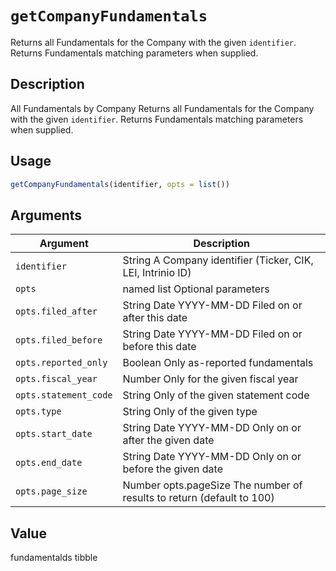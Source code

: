 # `getCompanyFundamentals`

 Returns all Fundamentals for the Company with the given `identifier`. Returns Fundamentals matching parameters when supplied.

## Description


 All Fundamentals by Company
 Returns all Fundamentals for the Company with the given `identifier`. Returns Fundamentals matching parameters when supplied.


## Usage

```r
getCompanyFundamentals(identifier, opts = list())
```


## Arguments

Argument      |Description
------------- |----------------
```identifier```     |     String A Company identifier (Ticker, CIK, LEI, Intrinio ID)
```opts```     |     named list Optional parameters
```opts.filed_after```     |     String Date YYYY-MM-DD Filed on or after this date
```opts.filed_before```     |     String Date YYYY-MM-DD Filed on or before this date
```opts.reported_only```     |     Boolean Only as-reported fundamentals
```opts.fiscal_year```     |     Number Only for the given fiscal year
```opts.statement_code```     |     String Only of the given statement code
```opts.type```     |     String Only of the given type
```opts.start_date```     |     String Date YYYY-MM-DD Only on or after the given date
```opts.end_date```     |     String Date YYYY-MM-DD Only on or before the given date
```opts.page_size```     |     Number opts.pageSize The number of results to return (default to 100)

## Value


 fundamentalds tibble 


